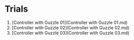 # Trials

1. [Controller with Guzzle 01](Controller with Guzzle 01.md)
1. [Controller with Guzzle 02](Controller with Guzzle 02.md)
1. [Controller with Guzzle 03](Controller with Guzzle 03.md)
